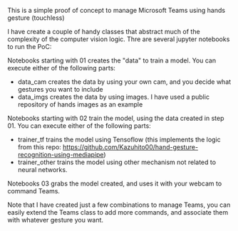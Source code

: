 This is a simple proof of concept to manage Microsoft Teams using hands gesture (touchless)

I have create a couple of handy classes that abstract much of the complexity of the computer vision logic. Thre are several jupyter notebooks to run the PoC:

Notebooks starting with 01 creates the "data" to train a model. You can execute either of the following parts:
- data_cam creates the data by using your own cam, and you decide what gestures you want to include
- data_imgs creates the data by using images. I have used a public repository of hands images as an example

Notebooks starting with 02 train the model, using the data created in step 01. You can execute either of the following parts:
- trainer_tf trains the model using Tensoflow (this implements the logic from this repo: https://github.com/Kazuhito00/hand-gesture-recognition-using-mediapipe)
- trainer_other trains the model using other mechanism not related to neural networks. 

Notebooks 03 grabs the model created, and uses it with your webcam to command Teams.



Note that I have created just a few combinations to manage Teams, you can easily extend the Teams class to add more commands, and associate them with whatever gesture you want.